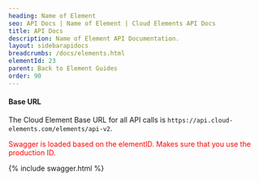 ```yaml
---
heading: Name of Element
seo: API Docs | Name of Element | Cloud Elements API Docs
title: API Docs
description: Name of Element API Documentation.
layout: sidebarapidocs
breadcrumbs: /docs/elements.html
elementId: 23
parent: Back to Element Guides
order: 90
---
```


#### Base URL

The Cloud Element Base URL for all API calls is `https://api.cloud-elements.com/elements/api-v2`.

<span style="color:red">Swagger is loaded based on the elementID. Makes sure that you use the production ID.</span>

{% include swagger.html %}
